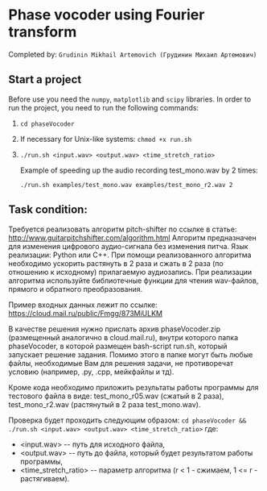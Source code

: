 # Phase vocoder using Fourier transform

Completed by: `Grudinin Mikhail Artemovich (Грудинин Михаил Артемович)`

## Start a project
Before use you need the `numpy`, `matplotlib` and `scipy` libraries.
In order to run the project, you need to run the following commands:
1.  ```cd phaseVocoder```
2.  If necessary for Unix-like systems: ```chmod +x run.sh```
3.  ```./run.sh <input.wav> <output.wav> <time_stretch_ratio> ```

    Example of speeding up the audio recording test_mono.wav by 2 times:
    ```
    ./run.sh examples/test_mono.wav examples/test_mono_r2.wav 2
    ```

## Task condition:
Требуется реализовать алгоритм pitch-shifter по ссылке в статье: http://www.guitarpitchshifter.com/algorithm.html
Алгоритм предназначен для изменения цифрового аудио-сигнала без изменения питча.
Язык реализации: Python или C++.
При помощи реализованного алгоритма необходимо ускорить растянуть в 2 раза и сжать в 2 раза (по отношению к исходному) прилагаемую аудиозапись.
При реализации алгоритма используйте библиотечные функции для чтения wav-файлов, прямого и обратного преобразования.

Пример входных данных лежит по ссылке: https://cloud.mail.ru/public/Fmgg/873MiULKM

В качестве решения нужно прислать архив phaseVocoder.zip (размещенный аналогично в cloud.mail.ru), внутри которого папка phaseVocoder, в которой размещен bash-script run.sh, который запускает решение задания. Помимо этого в папке могут быть любые файлы, необходимые Вам для решения задачи, не противоречат условию (например, .py, .cpp, мейкфайлы и тд).

Кроме кода необходимо приложить результаты работы программы для тестового файла в виде: test_mono_r05.wav (сжатый в 2 раза), test_mono_r2.wav (растянутый в 2 раза test_mono.wav).

Проверка будет проходить следующим образом:
```cd phaseVocoder && ./run.sh <input.wav> <output.wav> <time_stretch_ratio>```
где:
- <input.wav> -- путь для исходного файла,
- <output.wav> -- путь до файла, который будет результатом работы программы,
- <time_stretch_ratio> -- параметр алгоритма (r < 1 - сжимаем, 1 <= r - растягиваем).
